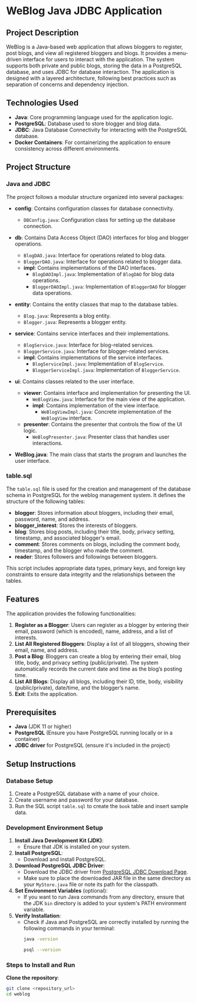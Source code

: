 # WeBlog Java JDBC Application

## Project Description

WeBlog is a Java-based web application that allows bloggers to register, post blogs, and view all registered bloggers
and blogs. It provides a menu-driven interface for users to interact with the application. The system supports both 
private and public blogs, storing the data in a PostgreSQL database, and uses JDBC for database interaction. The
application is designed with a layered architecture, following best practices such as separation of concerns and 
dependency injection.

## Technologies Used

- **Java**: Core programming language used for the application logic.
- **PostgreSQL**: Database used to store blogger and blog data.
- **JDBC**: Java Database Connectivity for interacting with the PostgreSQL database.
- **Docker Containers**: For containerizing the application to ensure consistency across different environments.

## Project Structure
### Java and JDBC
The project follows a modular structure organized into several packages:

- **config**: Contains configuration classes for database connectivity.
    - `DBConfig.java`: Configuration class for setting up the database connection.

- **db**: Contains Data Access Object (DAO) interfaces for blog and blogger operations.
    - `BlogDAO.java`: Interface for operations related to blog data.
    - `BloggerDAO.java`: Interface for operations related to blogger data.
    - **impl**: Contains implementations of the DAO interfaces.
        - `BlogDAOImpl.java`: Implementation of `BlogDAO` for blog data operations.
        - `BloggerDAOImpl.java`: Implementation of `BloggerDAO` for blogger data operations.

- **entity**: Contains the entity classes that map to the database tables.
    - `Blog.java`: Represents a blog entity.
    - `Blogger.java`: Represents a blogger entity.

- **service**: Contains service interfaces and their implementations.
    - `BlogService.java`: Interface for blog-related services.
    - `BloggerService.java`: Interface for blogger-related services.
    - **impl**: Contains implementations of the service interfaces.
        - `BlogServiceImpl.java`: Implementation of `BlogService`.
        - `BloggerServiceImpl.java`: Implementation of `BloggerService`.

- **ui**: Contains classes related to the user interface.
    - **viewer**: Contains interface and implementation for presenting the UI.
        - `WeBlogView.java`: Interface for the main view of the application.
        - **impl**: Contains implementation of the view interface.
            - `WeBlogViewImpl.java`: Concrete implementation of the `WeBlogView` interface.
    - **presenter**: Contains the presenter that controls the flow of the UI logic.
        - `WeBlogPresenter.java`: Presenter class that handles user interactions.

- **WeBlog.java**: The main class that starts the program and launches the user interface.

### table.sql
The `table.sql` file is used for the creation and management of the database schema in PostgreSQL for the weblog 
management system. It defines the structure of the following tables:

- **blogger**: Stores information about bloggers, including their email, password, name, and address.
- **blogger_interest**: Stores the interests of bloggers.
- **blog**: Stores blog posts, including their title, body, privacy setting, timestamp, and associated blogger's email.
- **comment**: Stores comments on blogs, including the comment body, timestamp, and the blogger who made the comment.
- **reader**: Stores followers and followings between bloggers.

This script includes appropriate data types, primary keys, and foreign key constraints to ensure data integrity and the
relationships between the tables.


## Features

The application provides the following functionalities:

1. **Register as a Blogger**: Users can register as a blogger by entering their email, password (which is encoded),
name, address, and a list of interests.
2. **List All Registered Bloggers**: Display a list of all bloggers, showing their email, name, and address.
3. **Post a Blog**: Bloggers can create a blog by entering their email, blog title, body, and privacy setting 
(public/private). The system automatically records the current date and time as the blog’s posting time.
4. **List All Blogs**: Display all blogs, including their ID, title, body, visibility (public/private), date/time, 
and the blogger’s name.
5. **Exit**: Exits the application.

## Prerequisites
- **Java** (JDK 11 or higher)
- **PostgreSQL** (Ensure you have PostgreSQL running locally or in a container)
- **JDBC driver** for PostgreSQL (ensure it's included in the project)

## Setup Instructions
### Database Setup
1. Create a PostgreSQL database with a name of your choice.
2. Create username and password for your database.
3. Run the SQL script `table.sql` to create the `book` table and insert sample data.

### Development Environment Setup
1. **Install Java Development Kit (JDK)**:
    - Ensure that JDK is installed on your system.
2. **Install PostgreSQL**:
    - Download and install PostgreSQL.
3. **Download PostgreSQL JDBC Driver**:
    - Download the JDBC driver from [PostgreSQL JDBC Download Page](https://jdbc.postgresql.org/download/.).
    - Make sure to place the downloaded JAR file in the same directory as your `MyStore.java` file or note its path for 
      the classpath.
4. **Set Environment Variables** (optional):
    - If you want to run Java commands from any directory, ensure that the JDK `bin` directory is added to your
      system's PATH environment variable.
5. **Verify Installation**:
    - Check if Java and PostgreSQL are correctly installed by running the following commands in your terminal:
      ```bash
      java -version
      ```
      ```bash
      psql --version
      ```
      
### Steps to Install and Run
**Clone the repository**:
   ```bash
   git clone <repository_url>
   cd weblog
